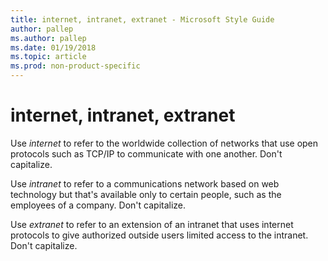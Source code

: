 ```yaml
---
title: internet, intranet, extranet - Microsoft Style Guide
author: pallep
ms.author: pallep
ms.date: 01/19/2018
ms.topic: article
ms.prod: non-product-specific
---
```


# internet, intranet, extranet

Use *internet*
to refer to the worldwide collection of networks that use open
protocols such as TCP/IP to communicate with one another. Don't
capitalize.

Use *intranet*
to refer to a communications network based on web technology but
that's available only to certain people, such as the employees of a
company. Don't capitalize.

Use *extranet*
to refer to an extension of an intranet that uses
internet protocols to give authorized outside
users limited access to the intranet. Don't capitalize.
